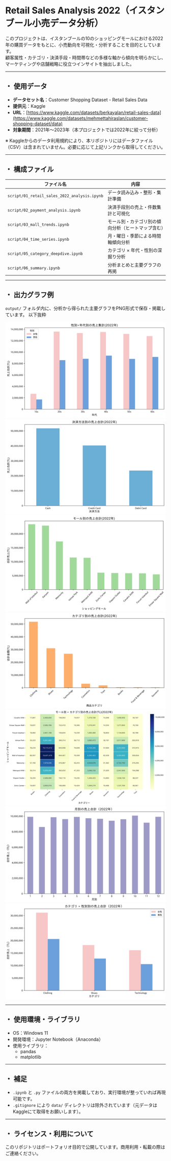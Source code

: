 # Retail Sales Analysis 2022（イスタンブール小売データ分析）

このプロジェクトは、イスタンブールの10のショッピングモールにおける2022年の購買データをもとに、小売動向を可視化・分析することを目的としています。  
顧客属性・カテゴリ・決済手段・時間帯などの多様な軸から傾向を明らかにし、マーケティングや店舗戦略に役立つインサイトを抽出しました。

---

## ・ 使用データ

- **データセット名**：Customer Shopping Dataset - Retail Sales Data  
- **提供元**：Kaggle  
- **URL**：[https://www.kaggle.com/datasets/berkayalan/retail-sales-data](https://www.kaggle.com/datasets/mehmettahiraslan/customer-shopping-dataset/data)
- **対象期間**：2021年〜2023年（本プロジェクトでは2022年に絞って分析）

※ Kaggleからのデータ利用規約により、本リポジトリにはデータファイル（CSV）は含まれていません。必要に応じて上記リンクから取得してください。

---

## ・ 構成ファイル

| ファイル名 | 内容 |
|------------|------|
| `script/01_retail_sales_2022_analysis.ipynb` | データ読み込み・整形・集計準備 |
| `script/02_payment_analysis.ipynb` | 決済手段別の売上・件数集計と可視化 |
| `script/03_mall_trends.ipynb` | モール別・カテゴリ別の傾向分析（ヒートマップ含む） |
| `script/04_time_series.ipynb` | 月・曜日・季節による時間軸傾向分析 |
| `script/05_category_deepdive.ipynb` | カテゴリ × 年代・性別の深掘り分析 |
| `script/06_summary.ipynb` | 分析まとめと主要グラフの再掲 |

---

## ・ 出力グラフ例

`output/` フォルダ内に、分析から得られた主要グラフをPNG形式で保存・掲載しています。
以下抜粋

![01_gender_age_sales](output/01_gender_age_sales_2022.png)
![02_payment_method_sales](output/02_total_sales_by_payment_method.png) 
![04_mall_total_sales](output/04_mall_total_sales.png) 
![06_category_total_sales](output/06_category_total_sales.png) 
![08_mall_category_sales](output/08_mall_category_sales_heatmap.png) 
![10_month_total_sales](output/10_month_total_sales.png) 
![18_gender_sales](output/18_gender_sales.png) 

---

## ・ 使用環境・ライブラリ

- OS：Windows 11
- 開発環境：Jupyter Notebook（Anaconda）
- 使用ライブラリ：
  - pandas
  - matplotlib

---

## ・ 補足

- `.ipynb` と `.py` ファイルの両方を掲載しており、実行環境が整っていれば再現可能です。
- `.gitignore` により `data/` ディレクトリは除外されています（元データはKaggleにて取得をお願いします）。

---

## ・ ライセンス・利用について

このリポジトリはポートフォリオ目的で公開しています。商用利用・転載の際はご連絡ください。
